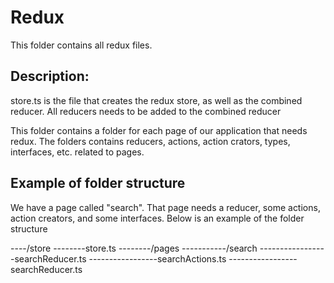 # Redux

This folder contains all redux files.

## Description:

store.ts is the file that creates the redux store, as well as the combined reducer. All reducers needs to be added to the combined reducer

This folder contains a folder for each page of our application that needs redux.
The folders contains reducers, actions, action crators, types, interfaces, etc. related to pages.

## Example of folder structure

We have a page called "search". That page needs a reducer, some actions, action creators, and some interfaces. Below is an example of the folder structure

----/store
--------store.ts
--------/pages
-----------/search
-----------------searchReducer.ts
-----------------searchActions.ts
-----------------searchReducer.ts
